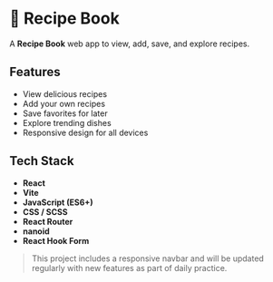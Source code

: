 # 🍲 Recipe Book

A **Recipe Book** web app to view, add, save, and explore recipes.

##  Features
- View delicious recipes  
- Add your own recipes  
- Save favorites for later  
- Explore trending dishes  
- Responsive design for all devices  

##  Tech Stack
- **React**
- **Vite**
- **JavaScript (ES6+)**
- **CSS / SCSS**
- **React Router**
- **nanoid**
- **React Hook Form**

> This project includes a responsive navbar and will be updated regularly with new features as part of daily practice.
